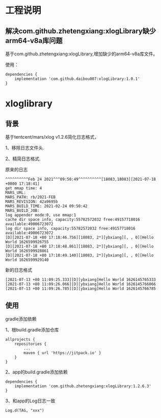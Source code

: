 
# 工程说明
## 解决com.github.zhetengxiang:xlogLibrary缺少arm64-v8a库问题

基于com.github.zhetengxiang:xlogLibrary,增加缺少的arm64-v8a库文件。

使用：
```
dependencies {
    implementation 'com.github.daibou007:xlogLibrary:1.0.1'
}

```

# xloglibrary
## 背景
基于tentcent/mars/xlog v1.2.6简化日志格式，

1、移除日志文件头. 

2、精简日志格式. 

原来的日志
```
^^^^^^^^^^Feb 24 2021^^^09:50:49^^^^^^^^^^[18083,18083][2021-07-18 +0800 17:18:41]
get mmap time: 4
MARS_URL: 
MARS_PATH: rb/2021-FEB
MARS_REVISION: 42a9695b
MARS_BUILD_TIME: 2021-02-24 09:50:42
MARS_BUILD_JOB: 
log appender mode:0, use mmap:1
cache dir space info, capacity:55782572032 free:49157718016 available:49006723072
log dir space info, capacity:55782572032 free:49157718016 available:49006723072
[D][2021-07-18 +80 17:18:46.756][18083, 2*][ybxiang][, , 0][Hello World 1626599926755
[D][2021-07-18 +80 17:18:48.861][18083, 2*][ybxiang][, , 0][Hello World 1626599928861
[D][2021-07-18 +80 17:18:49.140][18083, 2*][ybxiang][, , 0][Hello World 1626599929140

```
新的日志格式
```
[2021-07-13 +80 11:09:25.333][D][ybxiang]Hello World 1626145765333
[2021-07-13 +80 11:09:26.066][D][ybxiang]Hello World 1626145766066
[2021-07-13 +80 11:09:26.785][D][ybxiang]Hello World 1626145766785
```

## 使用
gradle添加依赖

1、根build.gradle添加仓库
```
allprojects {
    repositories {
        ...
        maven { url 'https://jitpack.io' }
    }
}
```
2、app的build.gradle添加依赖
```
dependencies {
    implementation 'com.github.zhetengxiang:xlogLibrary:1.2.6.3'
}

```
3、和app的Log日志一致
```
Log.d(TAG, "xxx")
```
